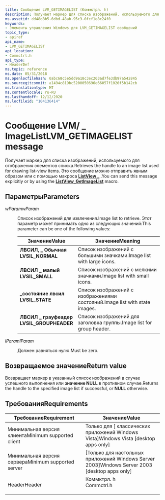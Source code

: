 ```yaml
---
title: Сообщение LVM_GETIMAGELIST (Коммктрл. h)
description: Получает маркер для списка изображений, используемого для отображения элементов списка. Это сообщение можно отправить явным образом или с помощью \_ макроса ListView.
ms.assetid: dd48d8b5-6dbd-48ab-95c3-0fcf1e8c24f0
keywords:
- Элементы управления Windows для LVM_GETIMAGELIST сообщений
topic_type:
- apiref
api_name:
- LVM_GETIMAGELIST
api_location:
- Commctrl.h
api_type:
- HeaderDef
ms.topic: reference
ms.date: 05/31/2018
ms.openlocfilehash: 0abc68c5e5dd9a18c3ec203ad7fe3db97a542845
ms.sourcegitcommit: a1494c819bc5200050696e66057f1020f5b142cb
ms.translationtype: MT
ms.contentlocale: ru-RU
ms.lasthandoff: 12/12/2020
ms.locfileid: "104136414"
---
```

# <a name="lvm_getimagelist-message"></a><span data-ttu-id="f0825-105">Сообщение LVM/ \_ ImageList</span><span class="sxs-lookup"><span data-stu-id="f0825-105">LVM\_GETIMAGELIST message</span></span>

<span data-ttu-id="f0825-106">Получает маркер для списка изображений, используемого для отображения элементов списка.</span><span class="sxs-lookup"><span data-stu-id="f0825-106">Retrieves the handle to an image list used for drawing list-view items.</span></span> <span data-ttu-id="f0825-107">Это сообщение можно отправить явным образом или с помощью макроса [**ListView \_**](/windows/desktop/api/Commctrl/nf-commctrl-listview_getimagelist) .</span><span class="sxs-lookup"><span data-stu-id="f0825-107">You can send this message explicitly or by using the [**ListView\_GetImageList**](/windows/desktop/api/Commctrl/nf-commctrl-listview_getimagelist) macro.</span></span>

## <a name="parameters"></a><span data-ttu-id="f0825-108">Параметры</span><span class="sxs-lookup"><span data-stu-id="f0825-108">Parameters</span></span>

<dl> <dt>

<span data-ttu-id="f0825-109">*wParam*</span><span class="sxs-lookup"><span data-stu-id="f0825-109">*wParam*</span></span> 
</dt> <dd>

<span data-ttu-id="f0825-110">Список изображений для извлечения.</span><span class="sxs-lookup"><span data-stu-id="f0825-110">Image list to retrieve.</span></span> <span data-ttu-id="f0825-111">Этот параметр может принимать одно из следующих значений:</span><span class="sxs-lookup"><span data-stu-id="f0825-111">This parameter can be one of the following values:</span></span>



| <span data-ttu-id="f0825-112">Значение</span><span class="sxs-lookup"><span data-stu-id="f0825-112">Value</span></span>                                                                                                                                                                     | <span data-ttu-id="f0825-113">Значение</span><span class="sxs-lookup"><span data-stu-id="f0825-113">Meaning</span></span>                                  |
|---------------------------------------------------------------------------------------------------------------------------------------------------------------------------|------------------------------------------|
| <span id="LVSIL_NORMAL"></span><span id="lvsil_normal"></span><dl> <span data-ttu-id="f0825-114"><dt>**ЛВСИЛ, \_ Обычная**</dt></span><span class="sxs-lookup"><span data-stu-id="f0825-114"><dt>**LVSIL\_NORMAL**</dt></span></span> </dl>                | <span data-ttu-id="f0825-115">Список изображений с большими значками.</span><span class="sxs-lookup"><span data-stu-id="f0825-115">Image list with large icons.</span></span><br/>  |
| <span id="LVSIL_SMALL"></span><span id="lvsil_small"></span><dl> <span data-ttu-id="f0825-116"><dt>**ЛВСИЛ \_ малый**</dt></span><span class="sxs-lookup"><span data-stu-id="f0825-116"><dt>**LVSIL\_SMALL**</dt></span></span> </dl>                   | <span data-ttu-id="f0825-117">Список изображений с мелкими значками.</span><span class="sxs-lookup"><span data-stu-id="f0825-117">Image list with small icons.</span></span><br/>  |
| <span id="LVSIL_STATE"></span><span id="lvsil_state"></span><dl> <span data-ttu-id="f0825-118"><dt>**\_состояние лвсил**</dt></span><span class="sxs-lookup"><span data-stu-id="f0825-118"><dt>**LVSIL\_STATE**</dt></span></span> </dl>                   | <span data-ttu-id="f0825-119">Список изображений с изображениями состояний.</span><span class="sxs-lookup"><span data-stu-id="f0825-119">Image list with state images.</span></span><br/> |
| <span id="LVSIL_GROUPHEADER"></span><span id="lvsil_groupheader"></span><dl> <span data-ttu-id="f0825-120"><dt>**ЛВСИЛ \_ грауфеадер**</dt></span><span class="sxs-lookup"><span data-stu-id="f0825-120"><dt>**LVSIL\_GROUPHEADER**</dt></span></span> </dl> | <span data-ttu-id="f0825-121">Список изображений для заголовка группы.</span><span class="sxs-lookup"><span data-stu-id="f0825-121">Image list for group header.</span></span><br/>  |



 

</dd> <dt>

<span data-ttu-id="f0825-122">*lParam*</span><span class="sxs-lookup"><span data-stu-id="f0825-122">*lParam*</span></span> 
</dt> <dd><span data-ttu-id="f0825-123">Должен равняться нулю.</span><span class="sxs-lookup"><span data-stu-id="f0825-123">Must be zero.</span></span></dd> </dl>

## <a name="return-value"></a><span data-ttu-id="f0825-124">Возвращаемое значение</span><span class="sxs-lookup"><span data-stu-id="f0825-124">Return value</span></span>

<span data-ttu-id="f0825-125">Возвращает маркер в указанный список изображений в случае успешного выполнения или **значение NULL** в противном случае.</span><span class="sxs-lookup"><span data-stu-id="f0825-125">Returns the handle to the specified image list if successful, or **NULL** otherwise.</span></span>

## <a name="requirements"></a><span data-ttu-id="f0825-126">Требования</span><span class="sxs-lookup"><span data-stu-id="f0825-126">Requirements</span></span>



| <span data-ttu-id="f0825-127">Требование</span><span class="sxs-lookup"><span data-stu-id="f0825-127">Requirement</span></span> | <span data-ttu-id="f0825-128">Значение</span><span class="sxs-lookup"><span data-stu-id="f0825-128">Value</span></span> |
|-------------------------------------|---------------------------------------------------------------------------------------|
| <span data-ttu-id="f0825-129">Минимальная версия клиента</span><span class="sxs-lookup"><span data-stu-id="f0825-129">Minimum supported client</span></span><br/> | <span data-ttu-id="f0825-130">Только для \[ классических приложений Windows Vista\]</span><span class="sxs-lookup"><span data-stu-id="f0825-130">Windows Vista \[desktop apps only\]</span></span><br/>                                        |
| <span data-ttu-id="f0825-131">Минимальная версия сервера</span><span class="sxs-lookup"><span data-stu-id="f0825-131">Minimum supported server</span></span><br/> | <span data-ttu-id="f0825-132">\[Только для настольных приложений Windows Server 2003\]</span><span class="sxs-lookup"><span data-stu-id="f0825-132">Windows Server 2003 \[desktop apps only\]</span></span><br/>                                  |
| <span data-ttu-id="f0825-133">Header</span><span class="sxs-lookup"><span data-stu-id="f0825-133">Header</span></span><br/>                   | <dl> <span data-ttu-id="f0825-134"><dt>Коммктрл. h</dt></span><span class="sxs-lookup"><span data-stu-id="f0825-134"><dt>Commctrl.h</dt></span></span> </dl> |



 

 





